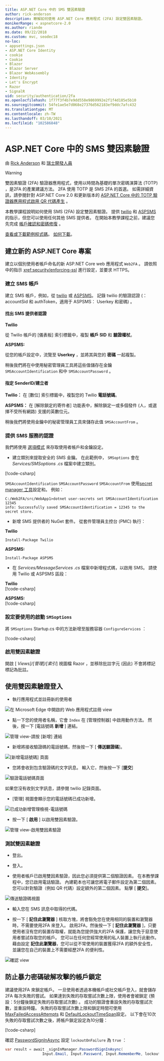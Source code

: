 ```yaml
---
title: ASP.NET Core 中的 SMS 雙因素驗證
author: rick-anderson
description: 瞭解如何使用 ASP.NET Core 應用程式 (2FA) 設定雙因素驗證。
monikerRange: < aspnetcore-2.0
ms.author: riande
ms.date: 09/22/2018
ms.custom: mvc, seodec18
no-loc:
- appsettings.json
- ASP.NET Core Identity
- cookie
- Cookie
- Blazor
- Blazor Server
- Blazor WebAssembly
- Identity
- Let's Encrypt
- Razor
- SignalR
uid: security/authentication/2fa
ms.openlocfilehash: 1f77f3f4b7e9dd558e9869992e2f1f4d185e5b10
ms.sourcegitcommit: 54fe1ae5e7d068e27376d562183ef9ddc7afc432
ms.translationtype: MT
ms.contentlocale: zh-TW
ms.lasthandoff: 03/10/2021
ms.locfileid: "102586848"
---
```

# <a name="two-factor-authentication-with-sms-in-aspnet-core"></a>ASP.NET Core 中的 SMS 雙因素驗證

由 [Rick Anderson](https://twitter.com/RickAndMSFT) 和 [瑞士開發人員](https://github.com/Swiss-Devs)

>[!WARNING]
> 雙因素驗證 (2FA) 驗證器應用程式，使用以時間為基礎的單次密碼演算法 (TOTP) ，是2FA 的產業建議方法。 2FA 使用 TOTP 是 SMS 2FA 的首選。 如需詳細資訊，請參閱針對 ASP.NET Core 2.0 和更新版本的 [ASP.NET Core 中的 TOTP 驗證器應用程式啟用 QR 代碼產生](xref:security/authentication/identity-enable-qrcodes) 。

本教學課程說明如何使用 SMS (2FA) 設定雙因素驗證。 提供 [twilio](https://www.twilio.com/) 和 [ASPSMS](https://www.aspsms.com/asp.net/identity/core/testcredits/)的指示，但您可以使用任何其他 SMS 提供者。 在開始本教學課程之前，建議您先完成 [帳戶確認和密碼修復](xref:security/authentication/accconfirm) 。

[查看或下載範例程式碼](https://github.com/dotnet/AspNetCore.Docs/tree/main/aspnetcore/security/authentication/2fa/sample/Web2FA)。 [如何下載](xref:index#how-to-download-a-sample)。

## <a name="create-a-new-aspnet-core-project"></a>建立新的 ASP.NET Core 專案

建立以個別使用者帳戶命名的新 ASP.NET Core web 應用程式 `Web2FA` 。 請依照中的指示 <xref:security/enforcing-ssl> 進行設定，並要求 HTTPS。

### <a name="create-an-sms-account"></a>建立 SMS 帳戶

建立 SMS 帳戶，例如，從 [twilio](https://www.twilio.com/) 或 [ASPSMS](https://www.aspsms.com/asp.net/identity/core/testcredits/)。 記錄 twilio 的驗證認證 (： accountSid 和 authToken，適用于 ASPSMS： Userkey 和密碼) 。

#### <a name="figuring-out-sms-provider-credentials"></a>找出 SMS 提供者認證

**Twilio**

從 Twilio 帳戶的 [儀表板] 索引標籤中，複製 **帳戶 SID** 和 **驗證權杖**。

**ASPSMS:**

從您的帳戶設定中，流覽至 **Userkey** ，並將其與您的 **密碼** 一起複製。

稍後我們將在中使用秘密管理員工具將這些值儲存在金鑰 `SMSAccountIdentification` 和中 `SMSAccountPassword` 。

#### <a name="specifying-senderid--originator"></a>指定 SenderID/建立者

**Twilio：** 在 [數位] 索引標籤中，複製您的 Twilio **電話號碼**。

**ASPSMS：** 在 [解除鎖定的寄件者] 功能表中，解除鎖定一或多個發件 (人，或選擇不受所有網路) 支援的英數位元。

稍後我們將使用金鑰中的秘密管理員工具來儲存此值 `SMSAccountFrom` 。

### <a name="provide-credentials-for-the-sms-service"></a>提供 SMS 服務的認證

我們將使用 [選項模式](xref:fundamentals/configuration/options) 來存取使用者帳戶和金鑰設定。

* 建立類別來提取安全的 SMS 金鑰。 在此範例中， `SMSoptions` 會在 *Services/SMSoptions .cs* 檔案中建立類別。

[!code-csharp[](2fa/sample/Web2FA/Services/SMSoptions.cs)]

`SMSAccountIdentification` `SMSAccountPassword` `SMSAccountFrom` 使用[secret manager 工具](xref:security/app-secrets)設定和。 例如：

```none
C:/Web2FA/src/WebApp1>dotnet user-secrets set SMSAccountIdentification 12345
info: Successfully saved SMSAccountIdentification = 12345 to the secret store.
```

* 新增 SMS 提供者的 NuGet 套件。 從套件管理員主控台 (PMC) 執行：

**Twilio**

`Install-Package Twilio`

**ASPSMS:**

`Install-Package ASPSMS`

* 在 *Services/MessageServices .cs* 檔案中新增程式碼，以啟用 SMS。 請使用 Twilio 或 ASPSMS 區段：

**Twilio**  
[!code-csharp[](2fa/sample/Web2FA/Services/MessageServices_twilio.cs)]

**ASPSMS:**  
[!code-csharp[](2fa/sample/Web2FA/Services/MessageServices_ASPSMS.cs)]

### <a name="configure-startup-to-use-smsoptions"></a>設定要使用的啟動 `SMSoptions`

將 `SMSoptions` Startup.cs 中的方法新增至服務容器 `ConfigureServices` ： 

[!code-csharp[](2fa/sample/Web2FA/Startup.cs?name=snippet1&highlight=4)]

### <a name="enable-two-factor-authentication"></a>啟用雙因素驗證

開啟 [ *Views]/[管理]/[索引*] 視圖檔 Razor ，並移除批註字元 (因此) 不會將標記標記為批註。

## <a name="log-in-with-two-factor-authentication"></a>使用雙因素驗證登入

* 執行應用程式並註冊新的使用者

![在 Microsoft Edge 中開啟的 Web 應用程式註冊 view](2fa/_static/login2fa1.png)

* 點一下您的使用者名稱，它會 `Index` 在 [管理控制器] 中啟用動作方法。 然後，按一下 [電話號碼 **新增** ] 連結。

![管理 view-請按 [新增] 連結](2fa/_static/login2fa2.png)

* 新增將接收驗證碼的電話號碼，然後按一下 [ **傳送驗證碼**]。

![[新增電話號碼] 頁面](2fa/_static/login2fa3.png)

* 您將會收到包含驗證碼的文字訊息。 輸入它，然後按一下 [**提交**]

![驗證電話號碼頁面](2fa/_static/login2fa4.png)

如果您沒有收到文字訊息，請參閱 twilio 記錄頁面。

* [管理] 視圖會顯示您的電話號碼已成功新增。

![已成功新增管理檢視-電話號碼](2fa/_static/login2fa5.png)

* 按一下 [ **啟用** ] 以啟用雙因素驗證。

![管理 view-啟用雙因素驗證](2fa/_static/login2fa6.png)

### <a name="test-two-factor-authentication"></a>測試雙因素驗證

* 登出。

* 登入。

* 使用者帳戶已啟用雙因素驗證，因此您必須提供第二個驗證因素。 在本教學課程中，您已啟用電話驗證。 內建範本也可讓您將電子郵件設定為第二個因素。 您可以針對驗證（例如 QR 代碼）設定額外的第二個因素。 點擊 [ **提交**]。

![傳送驗證碼視圖](2fa/_static/login2fa7.png)

* 輸入您在 SMS 訊息中取得的代碼。

* 按一下 [ **記住此瀏覽器** ] 核取方塊，將會豁免您在使用相同的裝置和瀏覽器時，不需要使用2FA 來登入。 啟用2FA，然後按一下 [ **記住此瀏覽器** ]，只要使用者沒有您的裝置存取權，就能為您提供強大的2FA 保護，讓您免于惡意使用者嘗試存取您的帳戶。 您可以在任何您經常使用的私人裝置上執行此動作。 藉由設定  **記住此瀏覽器**，您可以從不常使用的裝置獲得2FA 的額外安全性，並讓您在自己的裝置上不需要經歷2FA 的便利性。

![確認 view](2fa/_static/login2fa8.png)

## <a name="account-lockout-for-protecting-against-brute-force-attacks"></a>防止暴力密碼破解攻擊的帳戶鎖定

建議使用2FA 來鎖定帳戶。 一旦使用者透過本機帳戶或社交帳戶登入，就會儲存2FA 每次失敗的嘗試。 如果達到失敗的存取嘗試次數上限，使用者會被鎖定 (預設：5分鐘後鎖定失敗的存取嘗試次數) 。 成功的驗證會重設失敗的存取嘗試次數，並重設時鐘。 失敗的存取嘗試次數上限和鎖定時間可使用 [MaxFailedAccessAttempts](/dotnet/api/microsoft.aspnetcore.identity.lockoutoptions.maxfailedaccessattempts) 和 [DefaultLockoutTimeSpan](/dotnet/api/microsoft.aspnetcore.identity.lockoutoptions.defaultlockouttimespan)設定。 以下會在10次失敗的存取嘗試次數之後，將帳戶鎖定設定為10分鐘：

[!code-csharp[](2fa/sample/Web2FA/Startup.cs?name=snippet2&highlight=13-17)]

確認 [PasswordSignInAsync](/dotnet/api/microsoft.aspnetcore.identity.signinmanager-1.passwordsigninasync) 設定 `lockoutOnFailure` 為 `true` ：

```csharp
var result = await _signInManager.PasswordSignInAsync(
                 Input.Email, Input.Password, Input.RememberMe, lockoutOnFailure: true);
```
